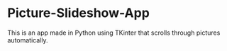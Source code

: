 # Picture-Slideshow-App
This is an app made in Python using TKinter that scrolls through pictures automatically.
